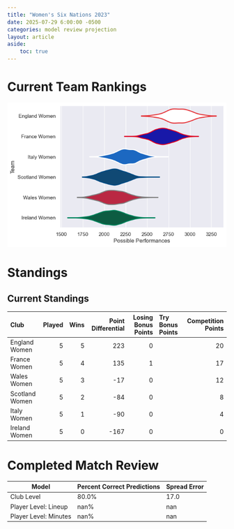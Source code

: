 ```yaml
---  
title: "Women's Six Nations 2023"  
date: 2025-07-29 6:00:00 -0500  
categories: model review projection  
layout: article  
aside:  
    toc: true  
---
```

# Current Team Rankings


![Club Rankings](plots/rankings_Womens_Six_Nations_2023.png)
# Standings

## Current Standings


| Club           |   Played |   Wins |   Point Differential |   Losing Bonus Points | Try Bonus Points   |   Competition Points |
|:---------------|---------:|-------:|---------------------:|----------------------:|:-------------------|---------------------:|
| England Women  |        5 |      5 |                  223 |                     0 |                    |                   20 |
| France Women   |        5 |      4 |                  135 |                     1 |                    |                   17 |
| Wales Women    |        5 |      3 |                  -17 |                     0 |                    |                   12 |
| Scotland Women |        5 |      2 |                  -84 |                     0 |                    |                    8 |
| Italy Women    |        5 |      1 |                  -90 |                     0 |                    |                    4 |
| Ireland Women  |        5 |      0 |                 -167 |                     0 |                    |                    0 |



# Completed Match Review


| Model | Percent Correct Predictions | Spread Error |
| ------ | ------ | ------ |
| Club Level | 80.0% | 17.0 |
| Player Level: Lineup | nan% | nan |
| Player Level: Minutes | nan% | nan |

